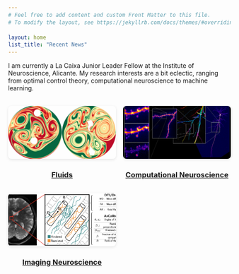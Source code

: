 ```yaml
---
# Feel free to add content and custom Front Matter to this file.
# To modify the layout, see https://jekyllrb.com/docs/themes/#overriding-theme-defaults

layout: home
list_title: "Recent News"
---
```


<style>
  .feature-grid {
    display: grid;
    grid-template-columns: repeat(auto-fit, minmax(180px, 1fr));
    gap: 1rem;
    justify-items: center;
    align-items: start;
    margin: 2rem 0;
  }

  .feature-item img {
    width: 250px;
    height: 120px;
    object-fit: cover;
    border-radius: 8px;
    box-shadow: 0 2px 6px rgba(0,0,0,0.1);
  }
  /* --- NEW: center all text inside each feature-item --- */
  .feature-item {
    text-align: center;
  }

  /* --- NEW: style your intro copy --- */
  .intro {
    text-align: center;
    max-width: 600px;      /* optional, to avoid super-wide lines */
    margin: 0 auto 2rem;   /* center + bottom spacing */
  }
</style>

I am currently a La Caixa Junior Leader Fellow at the Institute of Neuroscience, Alicante. My research interests are a bit eclectic, ranging from optimal control theory, computational neuroscience to machine learning. 

<div class="feature-grid">
  <a class="feature-item" href="/fluids/">
    <img src="/assets/Pictures/Fluids.png" alt="Fluids" />
    <h3>Fluids</h3>
  </a>
  <a class="feature-item" href="/Synapses/">
    <img src="/assets/Pictures/Synapses.png" alt="Computational Neuroscience" />
    <h3>Computational Neuroscience</h3>
  </a>
  <a class="feature-item" href="/Imaging/">
    <img src="/assets/Pictures/MRI.png" alt="Imaging Neuroscience" />
    <h3>Imaging Neuroscience</h3>
  </a>
</div>
